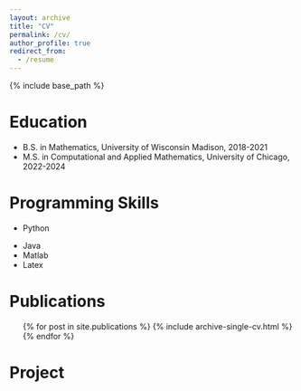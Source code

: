 ```yaml
---
layout: archive
title: "CV"
permalink: /cv/
author_profile: true
redirect_from:
  - /resume
---
```


{% include base_path %}

Education
======
* B.S. in Mathematics, University of Wisconsin Madison, 2018-2021
* M.S. in Computational and Applied Mathematics, University of Chicago, 2022-2024
<!-- * Ph.D in Version Control Theory, GitHub University, 2018 (expected) -->

<!-- Work experience
======
* Summer 2015: Research Assistant
  * Github University
  * Duties included: Tagging issues
  * Supervisor: Professor Git

* Fall 2015: Research Assistant
  * Github University
  * Duties included: Merging pull requests
  * Supervisor: Professor Hub
   -->
Programming Skills
======
* Python
<!-- * Skill 2
  * Sub-skill 2.1
  * Sub-skill 2.2
  * Sub-skill 2.3 -->
* Java
* Matlab
* Latex

Publications
======
  <ul>{% for post in site.publications %}
    {% include archive-single-cv.html %}
  {% endfor %}</ul>


Project
======

<!-- Talks
======
  <ul>{% for post in site.talks %}
    {% include archive-single-talk-cv.html %}
  {% endfor %}</ul>
  
Teaching
======
  <ul>{% for post in site.teaching %}
    {% include archive-single-cv.html %}
  {% endfor %}</ul>
  
Service and leadership
======
* Currently signed in to 43 different slack teams -->
